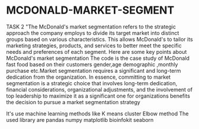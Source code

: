 # MCDONALD-MARKET-SEGMENT
TASK 2
"The McDonald's market segmentation refers to the strategic approach the company employs to divide its target market into distinct groups based on various characteristics. This allows McDonald's to tailor its marketing strategies, products, and services to better meet the specific needs and preferences of each segment. Here are some key points about McDonald's market segmentation The code is the case study of McDonald fast food based on their customers gender,age demographic ,monthly purchase etc.Market segmentation requires a significant and long-term dedication from the organization. In essence, committing to market segmentation is a strategic choice that involves long-term dedication, financial considerations, organizational adjustments, and the involvement of top leadership to maximize it as a significant one for organizations benefits the decision to pursue a market segmentation strategy

It's use machine learning methods like
K means cluster
Elbow method
The used library are
pandas
numpy
matplotlib
bioinfokit
seaborn
